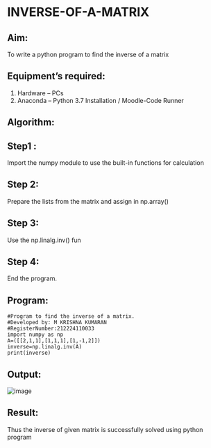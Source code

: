 # INVERSE-OF-A-MATRIX
## Aim:
To write a python program to find the inverse of a matrix
## Equipment’s required:
1. 	Hardware – PCs
2. 	Anaconda – Python 3.7 Installation / Moodle-Code Runner
## Algorithm:
## Step1 :
Import the numpy module to use the built-in functions for calculation

## Step 2:
Prepare the lists from the matrix and assign in np.array()

## Step 3:
Use the np.linalg.inv() fun

## Step 4:
End the program.

## Program:
```
#Program to find the inverse of a matrix.
#Developed by: M KRISHNA KUMARAN
#RegisterNumber:212224110033
import numpy as np
A=([[2,1,1],[1,1,1],[1,-1,2]])
inverse=np.linalg.inv(A)
print(inverse)
```
## Output:
![image](https://github.com/user-attachments/assets/2a329ceb-add5-4b3e-b0d5-b4b2b71aed80)

## Result:
Thus the inverse of given matrix is successfully solved using python program

